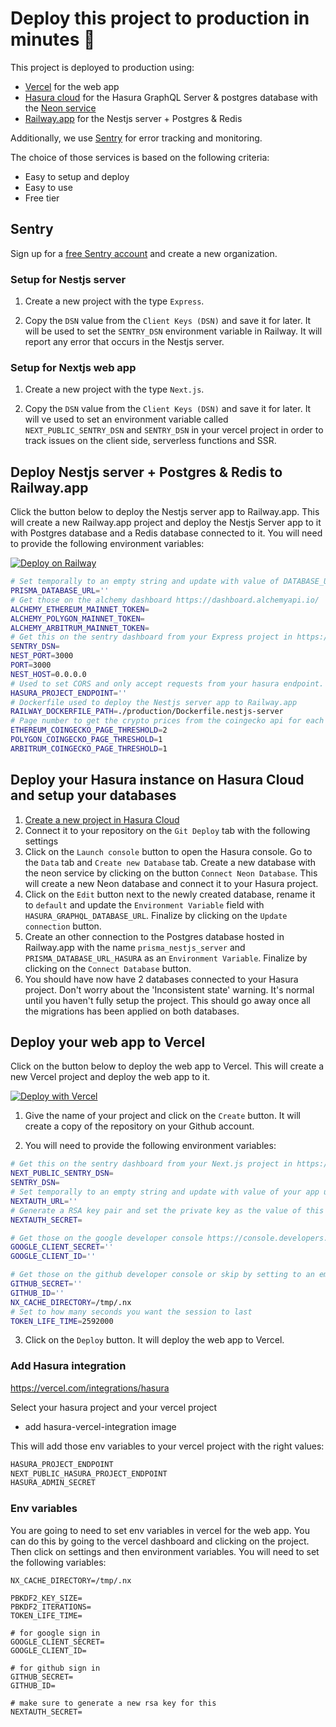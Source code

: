 # Deploy this project to production in minutes 🚀

This project is deployed to production using:

- [Vercel](https://vercel.com/dashboard) for the web app
- [Hasura cloud](https://cloud.hasura.io/) for the Hasura GraphQL Server & postgres database with the [Neon service](https://console.neon.tech/)
- [Railway.app](https://railway.app/new/template/7UlZ-K?referralCode=WYM_Zc) for the Nestjs server + Postgres & Redis

Additionally, we use [Sentry](https://sentry.io/) for error tracking and monitoring.

The choice of those services is based on the following criteria:

- Easy to setup and deploy
- Easy to use
- Free tier

## Sentry

Sign up for a [free Sentry account](https://sentry.io/signup/) and create a new organization.

### Setup for Nestjs server

1. Create a new project with the type `Express`.

2. Copy the `DSN` value from the `Client Keys (DSN)` and save it for later. It will be used to set the `SENTRY_DSN` environment variable in Railway. It will report any error that occurs in the Nestjs server.

### Setup for Nextjs web app

1. Create a new project with the type `Next.js`.

2. Copy the `DSN` value from the `Client Keys (DSN)` and save it for later. It will ve used to set an environment variable called `NEXT_PUBLIC_SENTRY_DSN` and `SENTRY_DSN` in your vercel project in order to track issues on the client side, serverless functions and SSR.

## Deploy Nestjs server + Postgres & Redis to Railway.app

Click the button below to deploy the Nestjs server app to Railway.app. This will create a new Railway.app project and deploy the Nestjs Server app to it with Postgres database and a Redis database connected to it. You will need to provide the following environment variables:

[![Deploy on Railway](https://railway.app/button.svg)](https://railway.app/new/template/CpqADx?referralCode=WYM_Zc)

```bash
# Set temporally to an empty string and update with value of DATABASE_URL from PostgresSQL database deployed on Railway.app after the creation of the project
PRISMA_DATABASE_URL=''
# Get those on the alchemy dashboard https://dashboard.alchemyapi.io/
ALCHEMY_ETHEREUM_MAINNET_TOKEN=
ALCHEMY_POLYGON_MAINNET_TOKEN=
ALCHEMY_ARBITRUM_MAINNET_TOKEN=
# Get this on the sentry dashboard from your Express project in https://sentry.io/settings/your-account/projects/
SENTRY_DSN=
NEST_PORT=3000
PORT=3000
NEST_HOST=0.0.0.0
# Used to set CORS and only accept requests from your hasura endpoint. Set temporally to an empty string. You will be able to get this on the hasura dashboard https://hasura.io/
HASURA_PROJECT_ENDPOINT=''
# Dockerfile used to deploy the Nestjs server app to Railway.app
RAILWAY_DOCKERFILE_PATH=./production/Dockerfile.nestjs-server
# Page number to get the crypto prices from the coingecko api for each platform (ethereum, polygon, arbitrum). If you want to get more tokens, you can increase this value but it's advised to set an API token for coingecko.
ETHEREUM_COINGECKO_PAGE_THRESHOLD=2
POLYGON_COINGECKO_PAGE_THRESHOLD=1
ARBITRUM_COINGECKO_PAGE_THRESHOLD=1

```

## Deploy your Hasura instance on Hasura Cloud and setup your databases

1. [Create a new project in Hasura Cloud](https://cloud.hasura.io/projects)
2. Connect it to your repository on the `Git Deploy` tab with the following settings
3. Click on the `Launch console` button to open the Hasura console. Go to the `Data` tab and `Create new Database` tab. Create a new database with the neon service by clicking on the button `Connect Neon Database`. This will create a new Neon database and connect it to your Hasura project.
4. Click on the `Edit` button next to the newly created database, rename it to `default` and update the `Environment Variable` field with `HASURA_GRAPHQL_DATABASE_URL`. Finalize by clicking on the `Update connection` button.
5. Create an other connection to the Postgres database hosted in Railway.app with the name `prisma_nestjs_server` and `PRISMA_DATABASE_URL_HASURA` as an `Environment Variable`. Finalize by clicking on the `Connect Database` button.
6. You should have now have 2 databases connected to your Hasura project. Don't worry about the 'Inconsistent state' warning. It's normal until you haven't fully setup the project. This should go away once all the migrations has been applied on both databases.

## Deploy your web app to Vercel

Click on the button below to deploy the web app to Vercel. This will create a new Vercel project and deploy the web app to it.

[![Deploy with Vercel](https://vercel.com/button)](https://vercel.com/new/clone?repository-url=https%3A%2F%2Fgithub.com%2Fsebpalluel%2Fweb3-monorepo&env=NEXT_PUBLIC_SENTRY_DSN,SENTRY_DSN,NEXTAUTH_URL,NEXTAUTH_SECRET,GOOGLE_CLIENT_SECRET,GOOGLE_CLIENT_ID,GITHUB_SECRET,GITHUB_ID,NX_CACHE_DIRECTORY,TOKEN_LIFE_TIME&build-command=pnpm%20nx%20build%20web%20--prod&output-directory=dist%2Fapps%web%2F.next)

1. Give the name of your project and click on the `Create` button. It will create a copy of the repository on your Github account.

2. You will need to provide the following environment variables:

```bash
# Get this on the sentry dashboard from your Next.js project in https://sentry.io/settings/${your-account}/projects/${your-project}/keys/
NEXT_PUBLIC_SENTRY_DSN=
SENTRY_DSN=
# Set temporally to an empty string and update with value of your app url
NEXTAUTH_URL=''
# Generate a RSA key pair and set the private key as the value of this env variable (such as in the .env.local file). Refer to the section ### Configure Hasura and Next Auth with same RSA key
NEXTAUTH_SECRET=

# Get those on the google developer console https://console.developers.google.com/ or skip by setting to an empty string
GOOGLE_CLIENT_SECRET=''
GOOGLE_CLIENT_ID=''

# Get those on the github developer console or skip by setting to an empty string
GITHUB_SECRET=''
GITHUB_ID=''
NX_CACHE_DIRECTORY=/tmp/.nx
# Set to how many seconds you want the session to last
TOKEN_LIFE_TIME=2592000
```

3. Click on the `Deploy` button. It will deploy the web app to Vercel.

### Add Hasura integration

https://vercel.com/integrations/hasura

Select your hasura project and your vercel project

- add hasura-vercel-integration image

This will add those env variables to your vercel project with the right values:

```bash
HASURA_PROJECT_ENDPOINT
NEXT_PUBLIC_HASURA_PROJECT_ENDPOINT
HASURA_ADMIN_SECRET
```

### Env variables

You are going to need to set env variables in vercel for the web app. You can do this by going to the vercel dashboard and clicking on the project. Then click on settings and then environment variables. You will need to set the following variables:

```.env
NX_CACHE_DIRECTORY=/tmp/.nx

PBKDF2_KEY_SIZE=
PBKDF2_ITERATIONS=
TOKEN_LIFE_TIME=

# for google sign in
GOOGLE_CLIENT_SECRET=
GOOGLE_CLIENT_ID=

# for github sign in
GITHUB_SECRET=
GITHUB_ID=

# make sure to generate a new rsa key for this
NEXTAUTH_SECRET=
```
